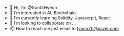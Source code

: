 - 👋 Hi, I’m @SonGiHyeon
- 👀 I’m interested in AI, Blockchain
- 🌱 I’m currently learning Solidity, Javascrpit, React
- 💞️ I’m looking to collaborate on ...
- 📫 How to reach me just email to tyumr70@naver.com

<!---
SonKiHyeon/SonKiHyeon is a ✨ special ✨ repository because its `README.md` (this file) appears on your GitHub profile.
You can click the Preview link to take a look at your changes.
--->
